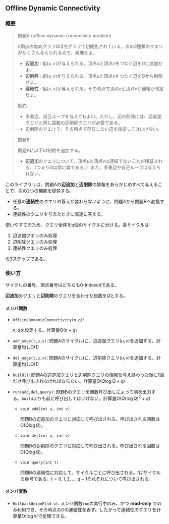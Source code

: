 ## Offline Dynamic Connectivity

### 概要

> 問題A (offline dynamic connectivity problem)
> 
> $n$頂点の無向グラフ$G$は空グラフで初期化されている。次の$3$種類のクエリがたくさん与えられるので、処理せよ。
>
> - **辺追加** : 組$(u,v)$が与えられる。頂点$u$と頂点$v$をつなぐ辺を$G$に追加せよ。
> - **辺削除** : 組$(u,v)$が与えられる。頂点$u$と頂点$v$をつなぐ辺を$G$から削除せよ。
> - **連結性** : 組$(u,v)$が与えられる。その時点で頂点$u$と頂点$v$が連結か判定せよ。
>
> 制約
> 
> - 多重辺、自己ループを与えてもよい。ただし、辺の削除には、辺追加クエリと同じ回数の辺削除クエリが必要である。
> - 辺削除のクエリで、その時点で存在しない辺を指定してはいけない。


> 問題B
>
> 問題Aに以下の制約を追加する。
> 
> - **辺追加**のクエリについて、頂点$u$と頂点$v$は連結でないことが保証される。（つまり$G$は常に森である。）また、多重辺や自己ループは与えられない。

このライブラリは、問題Aの**辺追加**と**辺削除**の情報をあらかじめすべて与えることで、次の$2$つの機能を提供する。

- 任意の**連結性**のクエリの答えが変わらないように、問題Aから問題Bへ変換する。
- 連結性のクエリを与えたときに高速に答える。

<!-- TODO ↓ 本当？実装のしやすさの可能性 -->
使いやすさのため、クエリ全体を$q$個のサイクルに分ける。各サイクルは

1. 辺追加クエリのみ処理
2. 辺削除クエリのみ処理
3. 連結性クエリのみ処理

の$3$ステップである。

### 使い方

サイクルの番号、頂点番号はどちらも$0$-indexedである。

**辺追加**のクエリと**辺削除**のクエリを合わせた総数を$Q$とする。

#### メンバ関数

- `OffLineDynamicConnectivity(n,q)`:

  $n,q$を設定する。計算量$\mathrm{O}(n+q)$

- `add_edge(t,u,v)`: 問題Aのサイクル$t$に、辺追加クエリ$(u,v)$を追加する。計算量均し$\mathrm{O}(1)$
- `del_edge(t,u,v)`: 問題Aのサイクル$t$に、辺削除クエリ$(u,v)$を追加する。計算量均し$\mathrm{O}(1)$
- `build()`: 問題Aの辺追加クエリと辺削除クエリの情報を与え終わった後に$1$回だけ呼び出されなければならない。計算量$\mathrm{O}(Q \log Q+q)$
- `run(add,del,query)`: 問題Bのクエリを関数呼び出しによって順次出力する。`build`よりも前に呼び出してはいけない。計算量$\mathrm{O}(Q (\log Q)^2+q)$

  - `void add(int u, int v)`

    問題Bの辺追加のクエリに対応して呼び出される。呼び出される回数は$\mathrm{O}(Q \log Q)$。

  - `void del(int u, int v)`

    問題Bの辺削除のクエリに対応して呼び出される。呼び出される回数は$\mathrm{O}(Q \log Q)$。

  - `void query(int t)`

    問題Bの連結性に対応して、サイクルごとに呼び出される。$t$はサイクルの番号である。$t=0,1,2,\ldots ,q-1$それぞれについて呼び出される。

#### メンバ変数

- `RollbackUnionFind uf`: メンバ関数`run`の実行中のみ、かつ **read-only** でのみ利用でき、その時点の$G$の連結性を表す。したがって連結性のクエリを計算量$\mathrm{O}(\log n)$で処理できる。
